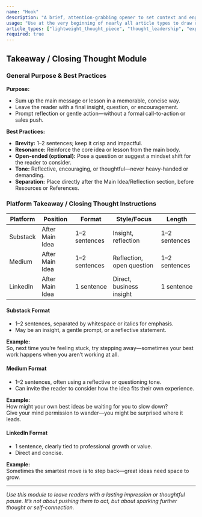 ```yaml
---
name: "Hook"
description: "A brief, attention-grabbing opener to set context and engage the reader."
usage: "Use at the very beginning of nearly all article types to draw readers in, set tone, and establish relevance."
article_types: ["lightweight_thought_piece", "thought_leadership", "experiment_article", "factual_explainer"]
required: true
---
```


## **Takeaway / Closing Thought Module**

### **General Purpose & Best Practices**

**Purpose:**
* Sum up the main message or lesson in a memorable, concise way.
* Leave the reader with a final insight, question, or encouragement.
* Prompt reflection or gentle action—without a formal call-to-action or sales push.

**Best Practices:**
* **Brevity:** 1–2 sentences; keep it crisp and impactful.
* **Resonance:** Reinforce the core idea or lesson from the main body.
* **Open-ended (optional):** Pose a question or suggest a mindset shift for the reader to consider.
* **Tone:** Reflective, encouraging, or thoughtful—never heavy-handed or demanding.
* **Separation:** Place directly after the Main Idea/Reflection section, before Resources or References.

### Platform Takeaway / Closing Thought Instructions

| Platform | Position                | Format    | Style/Focus            | Length         |
| -------- | ----------------------- | --------- | ---------------------- | -------------- |
| Substack | After Main Idea         | 1–2 sentences | Insight, reflection      | 1–2 sentences  |
| Medium   | After Main Idea         | 1–2 sentences | Reflection, open question| 1–2 sentences  |
| LinkedIn | After Main Idea         | 1 sentence    | Direct, business insight | 1 sentence     |

#### Substack Format
* 1–2 sentences, separated by whitespace or italics for emphasis.
* May be an insight, a gentle prompt, or a reflective statement.

**Example:**  
So, next time you’re feeling stuck, try stepping away—sometimes your best work happens when you aren’t working at all.

#### Medium Format
* 1–2 sentences, often using a reflective or questioning tone.
* Can invite the reader to consider how the idea fits their own experience.

**Example:**  
How might your own best ideas be waiting for you to slow down?  
Give your mind permission to wander—you might be surprised where it leads.

#### LinkedIn Format
* 1 sentence, clearly tied to professional growth or value.
* Direct and concise.

**Example:**  
Sometimes the smartest move is to step back—great ideas need space to grow.

---

*Use this module to leave readers with a lasting impression or thoughtful pause. It’s not about pushing them to act, but about sparking further thought or self-connection.*
